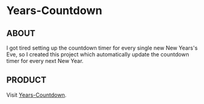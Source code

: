 # Years-Countdown
## ABOUT
I got tired setting up the countdown timer for every single new New Years's Eve, so I created this project which automatically update the countdown timer for every next New Year.
## PRODUCT
Visit [Years-Countdown](https://years-countdown.vercel.app).
